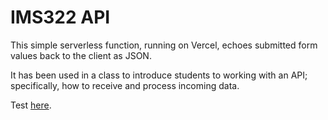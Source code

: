 # IMS322 API

This simple serverless function, running on Vercel, echoes submitted form values back to the client as JSON.

It has been used in a class to introduce students to working with an API; specifically, how to receive and process incoming data.

Test [here](https://ersheff.github.io/ims322-api/).
